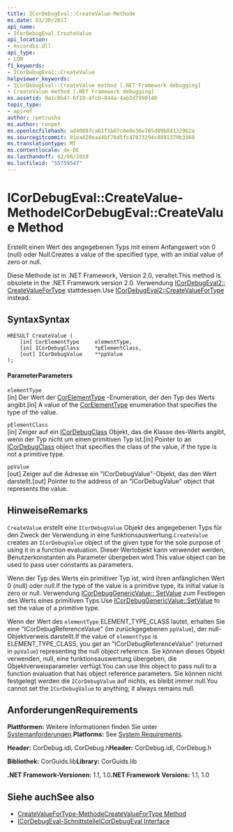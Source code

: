 ```yaml
---
title: ICorDebugEval::CreateValue-Methode
ms.date: 03/30/2017
api_name:
- ICorDebugEval.CreateValue
api_location:
- mscordbi.dll
api_type:
- COM
f1_keywords:
- ICorDebugEval::CreateValue
helpviewer_keywords:
- ICorDebugEval::CreateValue method [.NET Framework debugging]
- CreateValue method [.NET Framework debugging]
ms.assetid: 9a1c0b47-6f10-4fcb-844a-4ab2d7990140
topic_type:
- apiref
author: rpetrusha
ms.author: ronpet
ms.openlocfilehash: ad40087ca61f1b07c0e0e36e785d89b84132962a
ms.sourcegitcommit: 01ea420eaa4bf76d5fc47673294c8881379b3369
ms.translationtype: MT
ms.contentlocale: de-DE
ms.lasthandoff: 02/06/2019
ms.locfileid: "55759547"
---
```

# <a name="icordebugevalcreatevalue-method"></a><span data-ttu-id="f20df-102">ICorDebugEval::CreateValue-Methode</span><span class="sxs-lookup"><span data-stu-id="f20df-102">ICorDebugEval::CreateValue Method</span></span>
<span data-ttu-id="f20df-103">Erstellt einen Wert des angegebenen Typs mit einem Anfangswert von 0 (null) oder Null.</span><span class="sxs-lookup"><span data-stu-id="f20df-103">Creates a value of the specified type, with an initial value of zero or null.</span></span>  
  
 <span data-ttu-id="f20df-104">Diese Methode ist in .NET Framework, Version 2.0, veraltet.</span><span class="sxs-lookup"><span data-stu-id="f20df-104">This method is obsolete in the .NET Framework version 2.0.</span></span> <span data-ttu-id="f20df-105">Verwendung [ICorDebugEval2:: CreateValueForType](../../../../docs/framework/unmanaged-api/debugging/icordebugeval2-createvaluefortype-method.md) stattdessen.</span><span class="sxs-lookup"><span data-stu-id="f20df-105">Use [ICorDebugEval2::CreateValueForType](../../../../docs/framework/unmanaged-api/debugging/icordebugeval2-createvaluefortype-method.md) instead.</span></span>  
  
## <a name="syntax"></a><span data-ttu-id="f20df-106">Syntax</span><span class="sxs-lookup"><span data-stu-id="f20df-106">Syntax</span></span>  
  
```  
HRESULT CreateValue (  
    [in] CorElementType     elementType,  
    [in] ICorDebugClass     *pElementClass,  
    [out] ICorDebugValue    **ppValue  
);  
```  
  
#### <a name="parameters"></a><span data-ttu-id="f20df-107">Parameter</span><span class="sxs-lookup"><span data-stu-id="f20df-107">Parameters</span></span>  
 `elementType`  
 <span data-ttu-id="f20df-108">[in] Der Wert der [CorElementType](../../../../docs/framework/unmanaged-api/metadata/corelementtype-enumeration.md) -Enumeration, der den Typ des Werts angibt.</span><span class="sxs-lookup"><span data-stu-id="f20df-108">[in] A value of the [CorElementType](../../../../docs/framework/unmanaged-api/metadata/corelementtype-enumeration.md) enumeration that specifies the type of the value.</span></span>  
  
 `pElementClass`  
 <span data-ttu-id="f20df-109">[in] Zeiger auf ein [ICorDebugClass](../../../../docs/framework/unmanaged-api/debugging/icordebugclass-interface.md) Objekt, das die Klasse des-Werts angibt, wenn der Typ nicht um einen primitiven Typ ist.</span><span class="sxs-lookup"><span data-stu-id="f20df-109">[in] Pointer to an [ICorDebugClass](../../../../docs/framework/unmanaged-api/debugging/icordebugclass-interface.md) object that specifies the class of the value, if the type is not a primitive type.</span></span>  
  
 `ppValue`  
 <span data-ttu-id="f20df-110">[out] Zeiger auf die Adresse ein "ICorDebugValue"-Objekt, das den Wert darstellt.</span><span class="sxs-lookup"><span data-stu-id="f20df-110">[out] Pointer to the address of an "ICorDebugValue" object that represents the value.</span></span>  
  
## <a name="remarks"></a><span data-ttu-id="f20df-111">Hinweise</span><span class="sxs-lookup"><span data-stu-id="f20df-111">Remarks</span></span>  
 <span data-ttu-id="f20df-112">`CreateValue` erstellt eine `ICorDebugValue` Objekt des angegebenen Typs für den Zweck der Verwendung in eine funktionsauswertung.</span><span class="sxs-lookup"><span data-stu-id="f20df-112">`CreateValue` creates an `ICorDebugValue` object of the given type for the sole purpose of using it in a function evaluation.</span></span> <span data-ttu-id="f20df-113">Dieser Wertobjekt kann verwendet werden, Benutzerkonstanten als Parameter übergeben wird.</span><span class="sxs-lookup"><span data-stu-id="f20df-113">This value object can be used to pass user constants as parameters.</span></span>  
  
 <span data-ttu-id="f20df-114">Wenn der Typ des Werts ein primitiver Typ ist, wird ihren anfänglichen Wert 0 (null) oder null.</span><span class="sxs-lookup"><span data-stu-id="f20df-114">If the type of the value is a primitive type, its initial value is zero or null.</span></span> <span data-ttu-id="f20df-115">Verwendung [ICorDebugGenericValue:: SetValue](../../../../docs/framework/unmanaged-api/debugging/icordebuggenericvalue-setvalue-method.md) zum Festlegen des Werts eines primitiven Typs.</span><span class="sxs-lookup"><span data-stu-id="f20df-115">Use [ICorDebugGenericValue::SetValue](../../../../docs/framework/unmanaged-api/debugging/icordebuggenericvalue-setvalue-method.md) to set the value of a primitive type.</span></span>  
  
 <span data-ttu-id="f20df-116">Wenn der Wert des `elementType` ELEMENT_TYPE_CLASS lautet, erhalten Sie eine "ICorDebugReferenceValue" (im zurückgegebenen `ppValue`), der null-Objektverweis darstellt.</span><span class="sxs-lookup"><span data-stu-id="f20df-116">If the value of `elementType` is ELEMENT_TYPE_CLASS, you get an "ICorDebugReferenceValue" (returned in `ppValue`) representing the null object reference.</span></span> <span data-ttu-id="f20df-117">Sie können dieses Objekt verwenden, null, eine funktionsauswertung übergeben, die Objektverweisparameter verfügt.</span><span class="sxs-lookup"><span data-stu-id="f20df-117">You can use this object to pass null to a function evaluation that has object reference parameters.</span></span> <span data-ttu-id="f20df-118">Sie können nicht festgelegt werden die `ICorDebugValue` auf nichts, es bleibt immer null.</span><span class="sxs-lookup"><span data-stu-id="f20df-118">You cannot set the `ICorDebugValue` to anything; it always remains null.</span></span>  
  
## <a name="requirements"></a><span data-ttu-id="f20df-119">Anforderungen</span><span class="sxs-lookup"><span data-stu-id="f20df-119">Requirements</span></span>  
 <span data-ttu-id="f20df-120">**Plattformen:** Weitere Informationen finden Sie unter [Systemanforderungen](../../../../docs/framework/get-started/system-requirements.md).</span><span class="sxs-lookup"><span data-stu-id="f20df-120">**Platforms:** See [System Requirements](../../../../docs/framework/get-started/system-requirements.md).</span></span>  
  
 <span data-ttu-id="f20df-121">**Header:** CorDebug.idl, CorDebug.h</span><span class="sxs-lookup"><span data-stu-id="f20df-121">**Header:** CorDebug.idl, CorDebug.h</span></span>  
  
 <span data-ttu-id="f20df-122">**Bibliothek:** CorGuids.lib</span><span class="sxs-lookup"><span data-stu-id="f20df-122">**Library:** CorGuids.lib</span></span>  
  
 <span data-ttu-id="f20df-123">**.NET Framework-Versionen:** 1.1, 1.0</span><span class="sxs-lookup"><span data-stu-id="f20df-123">**.NET Framework Versions:** 1.1, 1.0</span></span>  
  
## <a name="see-also"></a><span data-ttu-id="f20df-124">Siehe auch</span><span class="sxs-lookup"><span data-stu-id="f20df-124">See also</span></span>

- [<span data-ttu-id="f20df-125">CreateValueForType-Methode</span><span class="sxs-lookup"><span data-stu-id="f20df-125">CreateValueForType Method</span></span>](../../../../docs/framework/unmanaged-api/debugging/icordebugeval2-createvaluefortype-method.md)
- [<span data-ttu-id="f20df-126">ICorDebugEval-Schnittstelle</span><span class="sxs-lookup"><span data-stu-id="f20df-126">ICorDebugEval Interface</span></span>](icordebugeval-interface.md)
